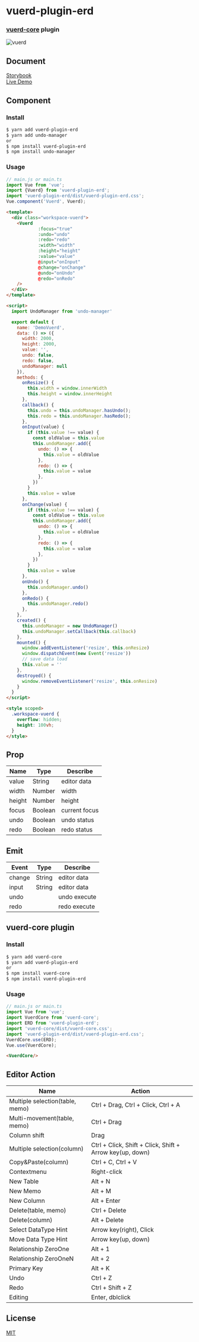 # vuerd-plugin-erd
### [vuerd-core](https://github.com/vuerd/vuerd-core) plugin  
![vuerd](https://user-images.githubusercontent.com/45829489/66325039-8856cc00-e961-11e9-9b4e-c5580200dc1a.gif)

## Document
[Storybook](https://vuerd.github.io/vuerd-docs/)  
[Live Demo](https://vuerd.github.io/vuerd-docs/iframe.html?id=demo-live--vuerd-core)

## Component
### Install
```bash
$ yarn add vuerd-plugin-erd
$ yarn add undo-manager
or
$ npm install vuerd-plugin-erd
$ npm install undo-manager
```
### Usage
```js
// main.js or main.ts
import Vue from 'vue';
import {Vuerd} from 'vuerd-plugin-erd';
import 'vuerd-plugin-erd/dist/vuerd-plugin-erd.css';
Vue.component('Vuerd', Vuerd);
```
```html
<template>
  <div class="workspace-vuerd">
    <Vuerd
            :focus="true"
            :undo="undo"
            :redo="redo"
            :width="width"
            :height="height"
            :value="value"
            @input="onInput"
            @change="onChange"
            @undo="onUndo"
            @redo="onRedo"
    />
  </div>
</template>

<script>
  import UndoManager from 'undo-manager'

  export default {
    name: 'DemoVuerd',
    data: () => ({
      width: 2000,
      height: 2000,
      value: '',
      undo: false,
      redo: false,
      undoManager: null
    }),
    methods: {
      onResize() {
        this.width = window.innerWidth
        this.height = window.innerHeight
      },
      callback() {
        this.undo = this.undoManager.hasUndo();
        this.redo = this.undoManager.hasRedo();
      },
      onInput(value) {
        if (this.value !== value) {
          const oldValue = this.value
          this.undoManager.add({
            undo: () => {
              this.value = oldValue
            },
            redo: () => {
              this.value = value
            },
          })
        }
        this.value = value
      },
      onChange(value) {
        if (this.value !== value) {
          const oldValue = this.value
          this.undoManager.add({
            undo: () => {
              this.value = oldValue
            },
            redo: () => {
              this.value = value
            },
          })
        }
        this.value = value
      },
      onUndo() {
        this.undoManager.undo()
      },
      onRedo() {
        this.undoManager.redo()
      },
    },
    created() {
      this.undoManager = new UndoManager()
      this.undoManager.setCallback(this.callback)
    },
    mounted() {
      window.addEventListener('resize', this.onResize)
      window.dispatchEvent(new Event('resize'))
      // save data load
      this.value = ''
    },
    destroyed() {
      window.removeEventListener('resize', this.onResize)
    }
  }
</script>

<style scoped>
  .workspace-vuerd {
    overflow: hidden;
    height: 100vh;
  }
</style>
```

## Prop
| Name | Type | Describe |
| --- | --- | --- |
| value | String | editor data |
| width | Number | width |
| height | Number | height |
| focus | Boolean | current focus |
| undo | Boolean | undo status |
| redo | Boolean | redo status |

## Emit
| Event | Type | Describe |
| --- | --- | --- |
| change | String | editor data |
| input | String | editor data |
| undo |  | undo execute |
| redo |  | redo execute |


## vuerd-core plugin
### Install
```bash
$ yarn add vuerd-core
$ yarn add vuerd-plugin-erd
or
$ npm install vuerd-core
$ npm install vuerd-plugin-erd
```
### Usage
```js
// main.js or main.ts
import Vue from 'vue';
import VuerdCore from 'vuerd-core';
import ERD from 'vuerd-plugin-erd';
import 'vuerd-core/dist/vuerd-core.css';
import 'vuerd-plugin-erd/dist/vuerd-plugin-erd.css';
VuerdCore.use(ERD);
Vue.use(VuerdCore);
```
```html
<VuerdCore/>
```

## Editor Action
| Name | Action
| --- | --- |
| Multiple selection(table, memo) | Ctrl + Drag, Ctrl + Click, Ctrl + A |
| Multi-movement(table, memo) | Ctrl + Drag |
| Column shift | Drag |
| Multiple selection(column) | Ctrl + Click, Shift + Click, Shift + Arrow key(up, down) |
| Copy&Paste(column) | Ctrl + C, Ctrl + V |
| Contextmenu | Right-click |
| New Table | Alt + N |
| New Memo | Alt + M |
| New Column | Alt + Enter |
| Delete(table, memo) | Ctrl + Delete |
| Delete(column) | Alt + Delete |
| Select DataType Hint | Arrow key(right), Click |
| Move Data Type Hint | Arrow key(up, down) |
| Relationship ZeroOne | Alt + 1 |
| Relationship ZeroOneN | Alt + 2 |
| Primary Key | Alt + K |
| Undo | Ctrl + Z |
| Redo | Ctrl + Shift + Z |
| Editing | Enter, dblclick |

## License
[MIT](https://github.com/vuerd/vuerd-plugin-erd/blob/master/LICENSE)
